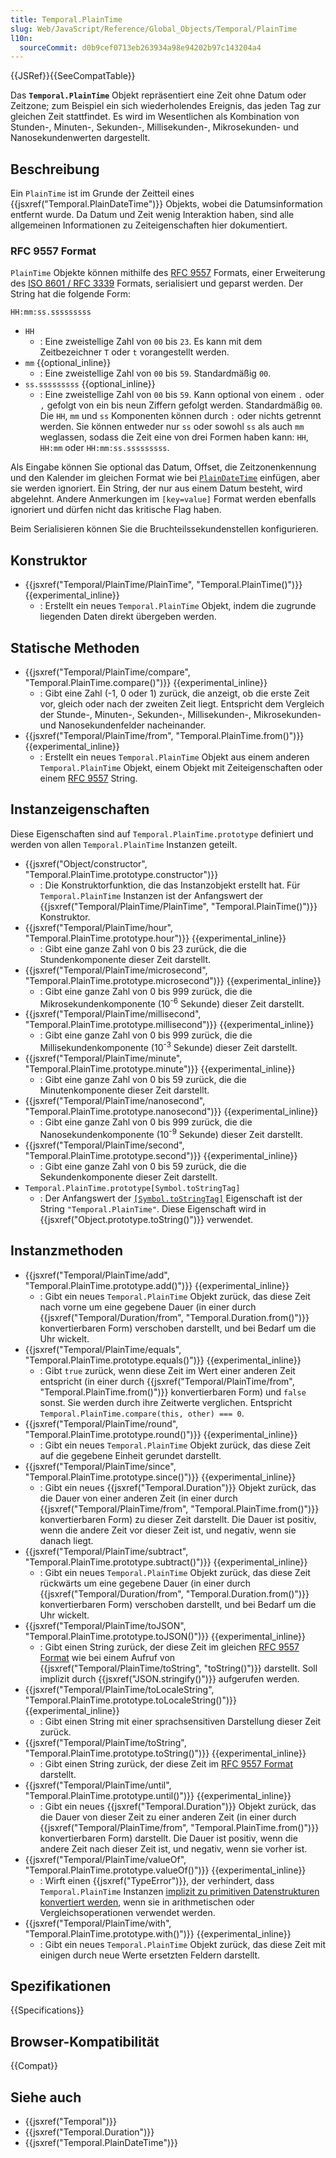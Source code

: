 ```yaml
---
title: Temporal.PlainTime
slug: Web/JavaScript/Reference/Global_Objects/Temporal/PlainTime
l10n:
  sourceCommit: d0b9cef0713eb263934a98e94202b97c143204a4
---
```


{{JSRef}}{{SeeCompatTable}}

Das **`Temporal.PlainTime`** Objekt repräsentiert eine Zeit ohne Datum oder Zeitzone; zum Beispiel ein sich wiederholendes Ereignis, das jeden Tag zur gleichen Zeit stattfindet. Es wird im Wesentlichen als Kombination von Stunden-, Minuten-, Sekunden-, Millisekunden-, Mikrosekunden- und Nanosekundenwerten dargestellt.

## Beschreibung

Ein `PlainTime` ist im Grunde der Zeitteil eines {{jsxref("Temporal.PlainDateTime")}} Objekts, wobei die Datumsinformation entfernt wurde. Da Datum und Zeit wenig Interaktion haben, sind alle allgemeinen Informationen zu Zeiteigenschaften hier dokumentiert.

### RFC 9557 Format

`PlainTime` Objekte können mithilfe des [RFC 9557](https://datatracker.ietf.org/doc/html/rfc9557) Formats, einer Erweiterung des [ISO 8601 / RFC 3339](https://datatracker.ietf.org/doc/html/rfc3339) Formats, serialisiert und geparst werden. Der String hat die folgende Form:

```plain
HH:mm:ss.sssssssss
```

- `HH`
  - : Eine zweistellige Zahl von `00` bis `23`. Es kann mit dem Zeitbezeichner `T` oder `t` vorangestellt werden.
- `mm` {{optional_inline}}
  - : Eine zweistellige Zahl von `00` bis `59`. Standardmäßig `00`.
- `ss.sssssssss` {{optional_inline}}
  - : Eine zweistellige Zahl von `00` bis `59`. Kann optional von einem `.` oder `,` gefolgt von ein bis neun Ziffern gefolgt werden. Standardmäßig `00`. Die `HH`, `mm` und `ss` Komponenten können durch `:` oder nichts getrennt werden. Sie können entweder nur `ss` oder sowohl `ss` als auch `mm` weglassen, sodass die Zeit eine von drei Formen haben kann: `HH`, `HH:mm` oder `HH:mm:ss.sssssssss`.

Als Eingabe können Sie optional das Datum, Offset, die Zeitzonenkennung und den Kalender im gleichen Format wie bei [`PlainDateTime`](/de/docs/Web/JavaScript/Reference/Global_Objects/Temporal/PlainDateTime#rfc_9557_format) einfügen, aber sie werden ignoriert. Ein String, der nur aus einem Datum besteht, wird abgelehnt. Andere Anmerkungen im `[key=value]` Format werden ebenfalls ignoriert und dürfen nicht das kritische Flag haben.

Beim Serialisieren können Sie die Bruchteilssekundenstellen konfigurieren.

## Konstruktor

- {{jsxref("Temporal/PlainTime/PlainTime", "Temporal.PlainTime()")}} {{experimental_inline}}
  - : Erstellt ein neues `Temporal.PlainTime` Objekt, indem die zugrunde liegenden Daten direkt übergeben werden.

## Statische Methoden

- {{jsxref("Temporal/PlainTime/compare", "Temporal.PlainTime.compare()")}} {{experimental_inline}}
  - : Gibt eine Zahl (-1, 0 oder 1) zurück, die anzeigt, ob die erste Zeit vor, gleich oder nach der zweiten Zeit liegt. Entspricht dem Vergleich der Stunde-, Minuten-, Sekunden-, Millisekunden-, Mikrosekunden- und Nanosekundenfelder nacheinander.
- {{jsxref("Temporal/PlainTime/from", "Temporal.PlainTime.from()")}} {{experimental_inline}}
  - : Erstellt ein neues `Temporal.PlainTime` Objekt aus einem anderen `Temporal.PlainTime` Objekt, einem Objekt mit Zeiteigenschaften oder einem [RFC 9557](#rfc_9557_format) String.

## Instanzeigenschaften

Diese Eigenschaften sind auf `Temporal.PlainTime.prototype` definiert und werden von allen `Temporal.PlainTime` Instanzen geteilt.

- {{jsxref("Object/constructor", "Temporal.PlainTime.prototype.constructor")}}
  - : Die Konstruktorfunktion, die das Instanzobjekt erstellt hat. Für `Temporal.PlainTime` Instanzen ist der Anfangswert der {{jsxref("Temporal/PlainTime/PlainTime", "Temporal.PlainTime()")}} Konstruktor.
- {{jsxref("Temporal/PlainTime/hour", "Temporal.PlainTime.prototype.hour")}} {{experimental_inline}}
  - : Gibt eine ganze Zahl von 0 bis 23 zurück, die die Stundenkomponente dieser Zeit darstellt.
- {{jsxref("Temporal/PlainTime/microsecond", "Temporal.PlainTime.prototype.microsecond")}} {{experimental_inline}}
  - : Gibt eine ganze Zahl von 0 bis 999 zurück, die die Mikrosekundenkomponente (10<sup>-6</sup> Sekunde) dieser Zeit darstellt.
- {{jsxref("Temporal/PlainTime/millisecond", "Temporal.PlainTime.prototype.millisecond")}} {{experimental_inline}}
  - : Gibt eine ganze Zahl von 0 bis 999 zurück, die die Millisekundenkomponente (10<sup>-3</sup> Sekunde) dieser Zeit darstellt.
- {{jsxref("Temporal/PlainTime/minute", "Temporal.PlainTime.prototype.minute")}} {{experimental_inline}}
  - : Gibt eine ganze Zahl von 0 bis 59 zurück, die die Minutenkomponente dieser Zeit darstellt.
- {{jsxref("Temporal/PlainTime/nanosecond", "Temporal.PlainTime.prototype.nanosecond")}} {{experimental_inline}}
  - : Gibt eine ganze Zahl von 0 bis 999 zurück, die die Nanosekundenkomponente (10<sup>-9</sup> Sekunde) dieser Zeit darstellt.
- {{jsxref("Temporal/PlainTime/second", "Temporal.PlainTime.prototype.second")}} {{experimental_inline}}
  - : Gibt eine ganze Zahl von 0 bis 59 zurück, die die Sekundenkomponente dieser Zeit darstellt.
- `Temporal.PlainTime.prototype[Symbol.toStringTag]`
  - : Der Anfangswert der [`[Symbol.toStringTag]`](/de/docs/Web/JavaScript/Reference/Global_Objects/Symbol/toStringTag) Eigenschaft ist der String `"Temporal.PlainTime"`. Diese Eigenschaft wird in {{jsxref("Object.prototype.toString()")}} verwendet.

## Instanzmethoden

- {{jsxref("Temporal/PlainTime/add", "Temporal.PlainTime.prototype.add()")}} {{experimental_inline}}
  - : Gibt ein neues `Temporal.PlainTime` Objekt zurück, das diese Zeit nach vorne um eine gegebene Dauer (in einer durch {{jsxref("Temporal/Duration/from", "Temporal.Duration.from()")}} konvertierbaren Form) verschoben darstellt, und bei Bedarf um die Uhr wickelt.
- {{jsxref("Temporal/PlainTime/equals", "Temporal.PlainTime.prototype.equals()")}} {{experimental_inline}}
  - : Gibt `true` zurück, wenn diese Zeit im Wert einer anderen Zeit entspricht (in einer durch {{jsxref("Temporal/PlainTime/from", "Temporal.PlainTime.from()")}} konvertierbaren Form) und `false` sonst. Sie werden durch ihre Zeitwerte verglichen. Entspricht `Temporal.PlainTime.compare(this, other) === 0`.
- {{jsxref("Temporal/PlainTime/round", "Temporal.PlainTime.prototype.round()")}} {{experimental_inline}}
  - : Gibt ein neues `Temporal.PlainTime` Objekt zurück, das diese Zeit auf die gegebene Einheit gerundet darstellt.
- {{jsxref("Temporal/PlainTime/since", "Temporal.PlainTime.prototype.since()")}} {{experimental_inline}}
  - : Gibt ein neues {{jsxref("Temporal.Duration")}} Objekt zurück, das die Dauer von einer anderen Zeit (in einer durch {{jsxref("Temporal/PlainTime/from", "Temporal.PlainTime.from()")}} konvertierbaren Form) zu dieser Zeit darstellt. Die Dauer ist positiv, wenn die andere Zeit vor dieser Zeit ist, und negativ, wenn sie danach liegt.
- {{jsxref("Temporal/PlainTime/subtract", "Temporal.PlainTime.prototype.subtract()")}} {{experimental_inline}}
  - : Gibt ein neues `Temporal.PlainTime` Objekt zurück, das diese Zeit rückwärts um eine gegebene Dauer (in einer durch {{jsxref("Temporal/Duration/from", "Temporal.Duration.from()")}} konvertierbaren Form) verschoben darstellt, und bei Bedarf um die Uhr wickelt.
- {{jsxref("Temporal/PlainTime/toJSON", "Temporal.PlainTime.prototype.toJSON()")}} {{experimental_inline}}
  - : Gibt einen String zurück, der diese Zeit im gleichen [RFC 9557 Format](#rfc_9557_format) wie bei einem Aufruf von {{jsxref("Temporal/PlainTime/toString", "toString()")}} darstellt. Soll implizit durch {{jsxref("JSON.stringify()")}} aufgerufen werden.
- {{jsxref("Temporal/PlainTime/toLocaleString", "Temporal.PlainTime.prototype.toLocaleString()")}} {{experimental_inline}}
  - : Gibt einen String mit einer sprachsensitiven Darstellung dieser Zeit zurück.
- {{jsxref("Temporal/PlainTime/toString", "Temporal.PlainTime.prototype.toString()")}} {{experimental_inline}}
  - : Gibt einen String zurück, der diese Zeit im [RFC 9557 Format](#rfc_9557_format) darstellt.
- {{jsxref("Temporal/PlainTime/until", "Temporal.PlainTime.prototype.until()")}} {{experimental_inline}}
  - : Gibt ein neues {{jsxref("Temporal.Duration")}} Objekt zurück, das die Dauer von dieser Zeit zu einer anderen Zeit (in einer durch {{jsxref("Temporal/PlainTime/from", "Temporal.PlainTime.from()")}} konvertierbaren Form) darstellt. Die Dauer ist positiv, wenn die andere Zeit nach dieser Zeit ist, und negativ, wenn sie vorher ist.
- {{jsxref("Temporal/PlainTime/valueOf", "Temporal.PlainTime.prototype.valueOf()")}} {{experimental_inline}}
  - : Wirft einen {{jsxref("TypeError")}}, der verhindert, dass `Temporal.PlainTime` Instanzen [implizit zu primitiven Datenstrukturen konvertiert werden](/de/docs/Web/JavaScript/Data_structures#primitive_coercion), wenn sie in arithmetischen oder Vergleichsoperationen verwendet werden.
- {{jsxref("Temporal/PlainTime/with", "Temporal.PlainTime.prototype.with()")}} {{experimental_inline}}
  - : Gibt ein neues `Temporal.PlainTime` Objekt zurück, das diese Zeit mit einigen durch neue Werte ersetzten Feldern darstellt.

## Spezifikationen

{{Specifications}}

## Browser-Kompatibilität

{{Compat}}

## Siehe auch

- {{jsxref("Temporal")}}
- {{jsxref("Temporal.Duration")}}
- {{jsxref("Temporal.PlainDateTime")}}
